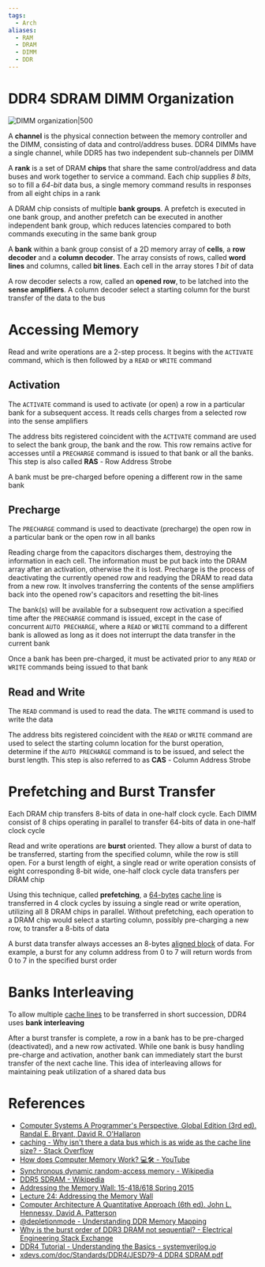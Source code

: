 ```yaml
---
tags:
  - Arch
aliases:
  - RAM
  - DRAM
  - DIMM
  - DDR
---
```


# DDR4 SDRAM DIMM Organization

![DIMM organization|500](DIMM%20organization.png)

A **channel** is the physical connection between the memory controller and the DIMM, consisting of data and control/address buses. DDR4 DIMMs have a single channel, while DDR5 has two independent sub-channels per DIMM

A **rank** is a set of DRAM **chips** that share the same control/address and data buses and work together to service a command. Each chip supplies *8 bits*, so to fill a *64-bit* data bus, a single memory command results in responses from all eight chips in a rank

A DRAM chip consists of multiple **bank groups**. A prefetch is executed in one bank group, and another prefetch can be executed in another independent bank group, which reduces latencies compared to both commands executing in the same bank group

A **bank** within a bank group consist of a 2D memory array of **cells**, a **row decoder** and a **column decoder**. The array consists of rows, called **word lines** and columns, called **bit lines**. Each cell in the array stores *1 bit* of data

A row decoder selects a row, called an **opened row**, to be latched into the **sense amplifiers**. A column decoder select a starting column for the burst transfer of the data to the bus

# Accessing Memory

Read and write operations are a 2-step process. It begins with the `ACTIVATE` command, which is then followed by a `READ` or `WRITE` command

## Activation

The `ACTIVATE` command is used to activate (or open) a row in a particular bank for a subsequent access. It reads cells charges from a selected row into the sense amplifiers

The address bits registered coincident with the `ACTIVATE` command are used to select the bank group, the bank and the row. This row remains active for accesses until a `PRECHARGE` command is issued to that bank or all the banks. This step is also called **RAS** - Row Address Strobe

A bank must be pre-charged before opening a different row in the same bank

## Precharge

The `PRECHARGE` command is used to deactivate (precharge) the open row in a particular bank or the open row in all banks

Reading charge from the capacitors discharges them, destroying the information in each cell. The information must be put back into the DRAM array after an activation, otherwise the it is lost. Precharge is the process of deactivating the currently opened row and readying the DRAM to read data from a new row. It involves transferring the contents of the sense amplifiers back into the opened row's capacitors and resetting the bit-lines

The bank(s) will be available for a subsequent row activation a specified time after the `PRECHARGE` command is issued, except in the case of concurrent `AUTO PRECHARGE`, where a `READ` or `WRITE` command to a different bank is allowed as long as it does not interrupt the data transfer in the current bank

Once a bank has been pre-charged, it must be activated prior to any `READ` or `WRITE` commands being issued to that bank

## Read and Write

The `READ` command is used to read the data. The `WRITE` command is used to write the data

The address bits registered coincident with the `READ` or `WRITE` command are used to select the starting column location for the burst operation, determine if the `AUTO PRECHARGE` command is to be issued, and select the burst length. This step is also referred to as **CAS** - Column Address Strobe

# Prefetching and Burst Transfer

Each DRAM chip transfers 8-bits of data in one-half clock cycle. Each DIMM consist of 8 chips operating in parallel to transfer 64-bits of data in one-half clock cycle

Read and write operations are **burst** oriented. They allow a burst of data to be transferred, starting from the specified column, while the row is still open. For a burst length of eight, a single read or write operation consists of eight corresponding 8-bit wide, one-half clock cycle data transfers per DRAM chip

Using this technique, called **prefetching**, a [64-bytes](Memory%20Hierarchy%20and%20Locality.md) [cache line](Cache%20Memory.md) is transferred in 4 clock cycles by issuing a single read or write operation, utilizing all 8 DRAM chips in parallel. Without prefetching, each operation to a DRAM chip would select a starting column, possibly pre-charging a new row, to transfer a 8-bits of data

A burst data transfer always accesses an 8-bytes [aligned block](Data%20Alignment.md) of data. For example, a burst for any column address from 0 to 7 will return words from 0 to 7 in the specified burst order

# Banks Interleaving

To allow multiple [cache lines](Cache%20Memory.md) to be transferred in short succession, DDR4 uses **bank interleaving**

After a burst transfer is complete, a row in a bank has to be pre-charged (deactivated), and a new row activated. While one bank is busy handling pre-charge and activation, another bank can immediately start the burst transfer of the next cache line. This idea of interleaving allows for maintaining peak utilization of a shared data bus

# References

- [Computer Systems A Programmer's Perspective, Global Edition (3rd ed). Randal E. Bryant, David R. O'Hallaron](References.md#Computer%20Systems%20A%20Programmer's%20Perspective,%20Global%20Edition%20(3rd%20ed).%20Randal%20E.%20Bryant,%20David%20R.%20O'Hallaron)
- [caching - Why isn't there a data bus which is as wide as the cache line size? - Stack Overflow](https://stackoverflow.com/questions/39182060/why-isnt-there-a-data-bus-which-is-as-wide-as-the-cache-line-size)
- [How does Computer Memory Work? 💻🛠 - YouTube](https://www.youtube.com/watch?v=7J7X7aZvMXQ)
- [Synchronous dynamic random-access memory - Wikipedia](https://en.wikipedia.org/wiki/Synchronous_dynamic_random-access_memory#Interrupting_a_read_burst)
- [DDR5 SDRAM - Wikipedia](https://en.wikipedia.org/wiki/DDR5_SDRAM)
- [Addressing the Memory Wall: 15-418/618 Spring 2015](http://15418.courses.cs.cmu.edu/spring2015/lecture/memory)
- [Lecture 24: Addressing the Memory Wall](https://scs.hosted.panopto.com/Panopto/Pages/Viewer.aspx?id=2a6d61e0-b78b-450b-bd5b-82b663074a7c)
- [Computer Architecture A Quantitative Approach (6th ed). John L. Hennessy, David A. Patterson](References.md#Computer%20Architecture%20A%20Quantitative%20Approach%20(6th%20ed).%20John%20L.%20Hennessy,%20David%20A.%20Patterson)
- [@depletionmode - Understanding DDR Memory Mapping](https://depletionmode.com/ram-mapping.html)
- [Why is the burst order of DDR3 DRAM not sequential? - Electrical Engineering Stack Exchange](https://electronics.stackexchange.com/questions/649971/why-is-the-burst-order-of-ddr3-dram-not-sequential)
- [DDR4 Tutorial - Understanding the Basics - systemverilog.io](https://www.systemverilog.io/design/ddr4-basics/)
- [xdevs.com/doc/Standards/DDR4/JESD79-4 DDR4 SDRAM.pdf](https://xdevs.com/doc/Standards/DDR4/JESD79-4%20DDR4%20SDRAM.pdf)
